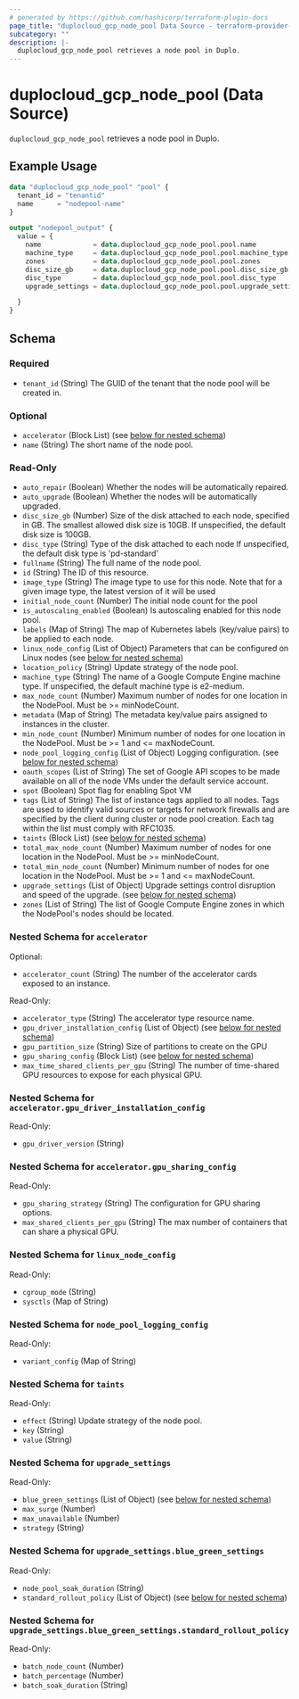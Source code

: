 ```yaml
---
# generated by https://github.com/hashicorp/terraform-plugin-docs
page_title: "duplocloud_gcp_node_pool Data Source - terraform-provider-duplocloud"
subcategory: ""
description: |-
  duplocloud_gcp_node_pool retrieves a node pool in Duplo.
---
```


# duplocloud_gcp_node_pool (Data Source)

`duplocloud_gcp_node_pool` retrieves a node pool in Duplo.

## Example Usage

```terraform
data "duplocloud_gcp_node_pool" "pool" {
  tenant_id = "tenantid"
  name      = "nodepool-name"
}

output "nodepool_output" {
  value = {
    name             = data.duplocloud_gcp_node_pool.pool.name
    machine_type     = data.duplocloud_gcp_node_pool.pool.machine_type
    zones            = data.duplocloud_gcp_node_pool.pool.zones
    disc_size_gb     = data.duplocloud_gcp_node_pool.pool.disc_size_gb
    disc_type        = data.duplocloud_gcp_node_pool.pool.disc_type
    upgrade_settings = data.duplocloud_gcp_node_pool.pool.upgrade_settings

  }
}
```

<!-- schema generated by tfplugindocs -->
## Schema

### Required

- `tenant_id` (String) The GUID of the tenant that the node pool will be created in.

### Optional

- `accelerator` (Block List) (see [below for nested schema](#nestedblock--accelerator))
- `name` (String) The short name of the node pool.

### Read-Only

- `auto_repair` (Boolean) Whether the nodes will be automatically repaired.
- `auto_upgrade` (Boolean) Whether the nodes will be automatically upgraded.
- `disc_size_gb` (Number) Size of the disk attached to each node, specified in GB. The smallest allowed disk size is 10GB.
				If unspecified, the default disk size is 100GB.
- `disc_type` (String) Type of the disk attached to each node
				If unspecified, the default disk type is 'pd-standard'
- `fullname` (String) The full name of the node pool.
- `id` (String) The ID of this resource.
- `image_type` (String) The image type to use for this node. Note that for a given image type, the latest version of it will be used
- `initial_node_count` (Number) The initial node count for the pool
- `is_autoscaling_enabled` (Boolean) Is autoscaling enabled for this node pool.
- `labels` (Map of String) The map of Kubernetes labels (key/value pairs) to be applied to each node.
- `linux_node_config` (List of Object) Parameters that can be configured on Linux nodes (see [below for nested schema](#nestedatt--linux_node_config))
- `location_policy` (String) Update strategy of the node pool.
- `machine_type` (String) The name of a Google Compute Engine machine type.
				If unspecified, the default machine type is e2-medium.
- `max_node_count` (Number) Maximum number of nodes for one location in the NodePool. Must be >= minNodeCount.
- `metadata` (Map of String) The metadata key/value pairs assigned to instances in the cluster.
- `min_node_count` (Number) Minimum number of nodes for one location in the NodePool. Must be >= 1 and <= maxNodeCount.
- `node_pool_logging_config` (List of Object) Logging configuration. (see [below for nested schema](#nestedatt--node_pool_logging_config))
- `oauth_scopes` (List of String) The set of Google API scopes to be made available on all of the node VMs under the default service account.
- `spot` (Boolean) Spot flag for enabling Spot VM
- `tags` (List of String) The list of instance tags applied to all nodes.
				Tags are used to identify valid sources or targets for network firewalls and are specified by the client during cluster or node pool creation.
				Each tag within the list must comply with RFC1035.
- `taints` (Block List) (see [below for nested schema](#nestedblock--taints))
- `total_max_node_count` (Number) Maximum number of nodes for one location in the NodePool. Must be >= minNodeCount.
- `total_min_node_count` (Number) Minimum number of nodes for one location in the NodePool. Must be >= 1 and <= maxNodeCount.
- `upgrade_settings` (List of Object) Upgrade settings control disruption and speed of the upgrade. (see [below for nested schema](#nestedatt--upgrade_settings))
- `zones` (List of String) The list of Google Compute Engine zones in which the NodePool's nodes should be located.

<a id="nestedblock--accelerator"></a>
### Nested Schema for `accelerator`

Optional:

- `accelerator_count` (String) The number of the accelerator cards exposed to an instance.

Read-Only:

- `accelerator_type` (String) The accelerator type resource name.
- `gpu_driver_installation_config` (List of Object) (see [below for nested schema](#nestedatt--accelerator--gpu_driver_installation_config))
- `gpu_partition_size` (String) Size of partitions to create on the GPU
- `gpu_sharing_config` (Block List) (see [below for nested schema](#nestedblock--accelerator--gpu_sharing_config))
- `max_time_shared_clients_per_gpu` (String) The number of time-shared GPU resources to expose for each physical GPU.

<a id="nestedatt--accelerator--gpu_driver_installation_config"></a>
### Nested Schema for `accelerator.gpu_driver_installation_config`

Read-Only:

- `gpu_driver_version` (String)


<a id="nestedblock--accelerator--gpu_sharing_config"></a>
### Nested Schema for `accelerator.gpu_sharing_config`

Read-Only:

- `gpu_sharing_strategy` (String) The configuration for GPU sharing options.
- `max_shared_clients_per_gpu` (String) The max number of containers that can share a physical GPU.



<a id="nestedatt--linux_node_config"></a>
### Nested Schema for `linux_node_config`

Read-Only:

- `cgroup_mode` (String)
- `sysctls` (Map of String)


<a id="nestedatt--node_pool_logging_config"></a>
### Nested Schema for `node_pool_logging_config`

Read-Only:

- `variant_config` (Map of String)


<a id="nestedblock--taints"></a>
### Nested Schema for `taints`

Read-Only:

- `effect` (String) Update strategy of the node pool.
- `key` (String)
- `value` (String)


<a id="nestedatt--upgrade_settings"></a>
### Nested Schema for `upgrade_settings`

Read-Only:

- `blue_green_settings` (List of Object) (see [below for nested schema](#nestedobjatt--upgrade_settings--blue_green_settings))
- `max_surge` (Number)
- `max_unavailable` (Number)
- `strategy` (String)

<a id="nestedobjatt--upgrade_settings--blue_green_settings"></a>
### Nested Schema for `upgrade_settings.blue_green_settings`

Read-Only:

- `node_pool_soak_duration` (String)
- `standard_rollout_policy` (List of Object) (see [below for nested schema](#nestedobjatt--upgrade_settings--blue_green_settings--standard_rollout_policy))

<a id="nestedobjatt--upgrade_settings--blue_green_settings--standard_rollout_policy"></a>
### Nested Schema for `upgrade_settings.blue_green_settings.standard_rollout_policy`

Read-Only:

- `batch_node_count` (Number)
- `batch_percentage` (Number)
- `batch_soak_duration` (String)
